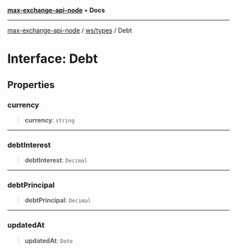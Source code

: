 [**max-exchange-api-node**](../../../README.md) • **Docs**

***

[max-exchange-api-node](../../../modules.md) / [ws/types](../README.md) / Debt

# Interface: Debt

## Properties

### currency

> **currency**: `string`

***

### debtInterest

> **debtInterest**: `Decimal`

***

### debtPrincipal

> **debtPrincipal**: `Decimal`

***

### updatedAt

> **updatedAt**: `Date`
